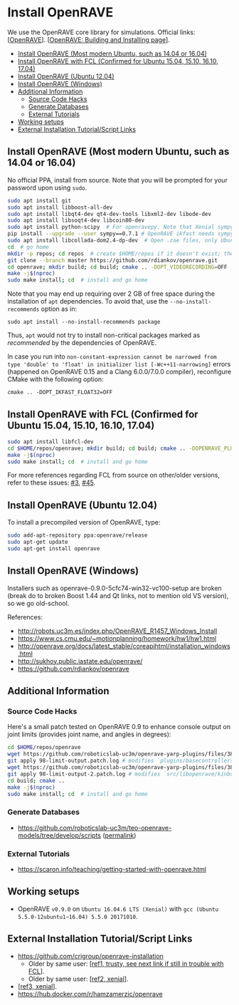 # Install OpenRAVE

We use the OpenRAVE core library for simulations. Official links: [[OpenRAVE](http://openrave.org/)]. [[OpenRAVE: Building and Installing page](http://openrave.org/docs/latest_stable/coreapihtml/installation.html)].

* [Install OpenRAVE (Most modern Ubuntu, such as 14.04 or 16.04)](#install-openrave-most-modern-ubuntu-such-as-1404-or-1604)
* [Install OpenRAVE with FCL (Confirmed for Ubuntu 15.04, 15.10, 16.10, 17.04)](#install-openrave-with-fcl-confirmed-for-ubuntu-1504-1510-1610-1704)
* [Install OpenRAVE (Ubuntu 12.04)](#install-openrave-ubuntu-1204)
* [Install OpenRAVE (Windows)](#install-openrave-windows)
* [Additional Information](#additional-information)
    * [Source Code Hacks](#source-code-hacks)
    * [Generate Databases](#generate-databases)
    * [External Tutorials](#external-tutorials)
* [Working setups](#working-setups)
* [External Installation Tutorial/Script Links](#external-installation-tutorialscript-links)

## Install OpenRAVE (Most modern Ubuntu, such as 14.04 or 16.04)

No official PPA, install from source. Note that you will be prompted for your password upon using `sudo`.

```bash
sudo apt install git
sudo apt install libboost-all-dev
sudo apt install libqt4-dev qt4-dev-tools libxml2-dev libode-dev
sudo apt install libsoqt4-dev libcoin80-dev
sudo apt install python-scipy  # For openravepy. Note that Xenial sympy is 0.7.6, see next line
pip install --upgrade --user sympy==0.7.1 # OpenRAVE ikfast needs sympy 0.7.1, https://github.com/rdiankov/openrave/pull/407
sudo apt install libcollada-dom2.4-dp-dev  # Open .zae files, only Ubuntu 16.04
cd  # go home
mkdir -p repos; cd repos  # create $HOME/repos if it doesn't exist; then, enter it
git clone --branch master https://github.com/rdiankov/openrave.git
cd openrave; mkdir build; cd build; cmake .. -DOPT_VIDEORECORDING=OFF  # Avoids AV errors
make -j$(nproc)
sudo make install; cd  # install and go home
```

Note that you may end up requiring over 2 GB of free space during the installation of `apt` dependencies. To avoid that, use the `--no-install-recommends` option as in:

`sudo apt install --no-install-recommends package`

Thus, `apt` would not try to install non-critical packages marked as *recommended* by the dependencies of OpenRAVE.

In case you run into `non-constant-expression cannot be narrowed from type 'double' to 'float' in initializer list [-Wc++11-narrowing]` errors (happened on OpenRAVE 0.15 and a Clang 6.0.0/7.0.0 compiler), reconfigure CMake with the following option:

`cmake .. -DOPT_IKFAST_FLOAT32=OFF`

## Install OpenRAVE with FCL (Confirmed for Ubuntu 15.04, 15.10, 16.10, 17.04)

```bash
sudo apt install libfcl-dev
cd $HOME/repos/openrave; mkdir build; cd build; cmake .. -DOPENRAVE_PLUGIN_FCLRAVE=ON
make -j$(nproc)
sudo make install; cd  # install and go home
```
For more references regarding FCL from source on other/older versions, refer to these issues: [#3](https://github.com/roboticslab-uc3m/installation-guides/issues/3), [#45](https://github.com/roboticslab-uc3m/installation-guides/issues/45).

## Install OpenRAVE (Ubuntu 12.04)

To install a precompiled version of OpenRAVE, type:

```bash
sudo add-apt-repository ppa:openrave/release
sudo apt-get update
sudo apt-get install openrave
```

## Install OpenRAVE (Windows)

Installers such as openrave-0.9.0-5cfc74-win32-vc100-setup are broken (break do to broken Boost 1.44 and Qt links, not to mention old VS version), so we go old-school.

References:
- http://robots.uc3m.es/index.php/OpenRAVE_R1457_Windows_Install
- https://www.cs.cmu.edu/~motionplanning/homework/hw1/hw1.html
- http://openrave.org/docs/latest_stable/coreapihtml/installation_windows.html
- http://sukhoy.public.iastate.edu/openrave/
- https://github.com/rdiankov/openrave

## Additional Information

### Source Code Hacks

Here's a small patch tested on OpenRAVE 0.9 to enhance console output on joint limits (provides joint name, and angles in degrees):
```bash
cd $HOME/repos/openrave
wget https://github.com/roboticslab-uc3m/openrave-yarp-plugins/files/3896779/98-limit-output.patch.log
git apply 98-limit-output.patch.log # modifies `plugins/basecontrollers/idealcontroller.cpp`
wget https://github.com/roboticslab-uc3m/openrave-yarp-plugins/files/3898656/98-limit-output-2.patch.log
git apply 98-limit-output-2.patch.log # modifies `src/libopenrave/kinbody.cpp`
cd build; cmake ..
make -j$(nproc)
sudo make install; cd  # install and go home
```

### Generate Databases

- https://github.com/roboticslab-uc3m/teo-openrave-models/tree/develop/scripts ([permalink](https://github.com/roboticslab-uc3m/teo-openrave-models/tree/358ddcc067dec62d0034b5a3b5e27926168651bd/scripts))

### External Tutorials
- https://scaron.info/teaching/getting-started-with-openrave.html

## Working setups
- OpenRAVE `v0.9.0` on `Ubuntu 16.04.6 LTS (Xenial)` with `gcc (Ubuntu 5.5.0-12ubuntu1~16.04) 5.5.0 20171010`.

## External Installation Tutorial/Script Links
- https://github.com/crigroup/openrave-installation
   - Older by same user: [[ref1, trusty, see next link if still in trouble with FCL](http://fsuarez6.github.io/blog/openrave-trusty/)].
   - Older by same user: [[ref2, xenial](http://fsuarez6.github.io/blog/workstation-setup-xenial/)].
- [[ref3, xenial](http://www.aizac.info/installing-openrave0-9-on-ubuntu-trusty-14-04-64bit/)].
- https://hub.docker.com/r/hamzamerzic/openrave

